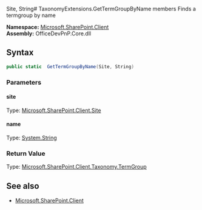 Site, String# TaxonomyExtensions.GetTermGroupByName members
Finds a termgroup by name  

**Namespace:** [Microsoft.SharePoint.Client](Microsoft.SharePoint.Client.md)  
**Assembly:** OfficeDevPnP.Core.dll  
## Syntax
```C#
public static  GetTermGroupByName(Site, String)
```
### Parameters
#### site
Type: [Microsoft.SharePoint.Client.Site](Microsoft.SharePoint.Client.Site.md) 
#### 
#### name
Type: [System.String](System.String.md) 
#### 
### Return Value
Type: [Microsoft.SharePoint.Client.Taxonomy.TermGroup](Microsoft.SharePoint.Client.Taxonomy.TermGroup.md)
## See also
- [Microsoft.SharePoint.Client](Microsoft.SharePoint.Client.md)
